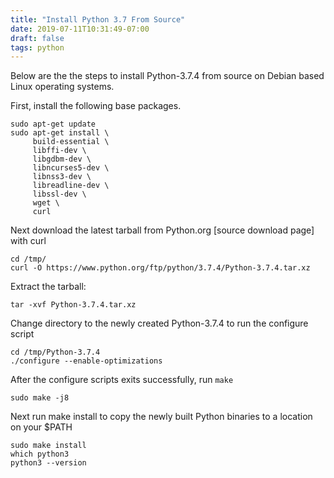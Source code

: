 ```yaml
---
title: "Install Python 3.7 From Source"
date: 2019-07-11T10:31:49-07:00
draft: false
tags: python
---
```


Below are the the steps to install Python-3.7.4 from source on Debian based
Linux operating systems.

First, install the following base packages.

~~~
sudo apt-get update
sudo apt-get install \
	 build-essential \
	 libffi-dev \
	 libgdbm-dev \
	 libncurses5-dev \
	 libnss3-dev \
	 libreadline-dev \ 
	 libssl-dev \
	 wget \
	 curl
~~~

Next download the latest tarball from Python.org [source download page] with curl

~~~
cd /tmp/
curl -O https://www.python.org/ftp/python/3.7.4/Python-3.7.4.tar.xz
~~~

Extract the tarball:

~~~
tar -xvf Python-3.7.4.tar.xz
~~~

Change directory to the newly created Python-3.7.4 to run the configure script

~~~
cd /tmp/Python-3.7.4
./configure --enable-optimizations
~~~

After the configure scripts exits successfully, run `make` 


~~~
sudo make -j8
~~~

Next run make install to copy the newly built Python binaries to a location
on your $PATH

```
sudo make install
which python3
python3 --version
```


